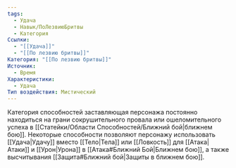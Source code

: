 ```yaml
---
tags:
  - Удача
  - Навык/ПоЛезвиюБритвы
  - Категория
Ссылки:
  - "[[Удача]]"
  - "[[По лезвию бритвы]]"
Категория: "[[По лезвию бритвы]]"
Источник:
  - Время
Характеристики:
  - Удача
Тип воздействия: Мистический
---
```

Категория способностей заставляющая персонажа постоянно находиться на грани сокрушительного провала или ошеломительного успеха в [[Статейки/Области Способностей/Ближний бой|ближнем бою]]. Некоторые способности позволяют персонажу использовать [[Удача|Удачу]] вместо [[Тело|Тела]] или [[Ловкость]] для [[Атака|Атаки]] и [[Урон|Урона]] в [[Атака#Ближний Бой|Ближнем бою]], а также высчитывания [[Защита#Ближний бой|Защиты в ближнем бою]].